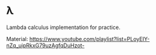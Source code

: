 # λ

Lambda calculus implementation for practice.

Material: https://www.youtube.com/playlist?list=PLoyEIY-nZq_uipRkxG79uzAgfqDuHzot-
